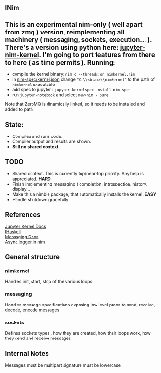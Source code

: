 INim
-----

This is an experimental nim-only ( well apart from zmq ) version, reimplementing all machinery ( messaging, sockets, execution... ).
There's a version using python here: [jupyter-nim-kernel](https://github.com/stisa/jupyter-nim-kernel).
I'm going to port features from there to here ( as time permits ).
Running: 
---------
- compile the kernel binary: `nim c --threads:on nimkernel.nim`
- in [nim-spec/kernel.json](https://github.com/stisa/jupyter-nim-kernel/blob/nim-based/nim-spec/kernel.json) change 
`"C:\\<blah>\\nimkernel"` to the path of `nimkernel` executable
- add spec to jupyter : `jupyter-kernelspec install nim-spec`
- run `jupyter-notebook` and select `new>nim - pure` 


Note that ZeroMQ is dinamically linked, so it needs to be installed and added to path  

State:
------
- Compiles and runs code.
- Compiler output and results are shown.  
- **Still no shared context**.

TODO
----
- Shared context. This is currently top/near-top priority. Any help is appreciated. **HARD**
- Finish implementing messaging ( completion, introspection, history, display... )
- Make this a nimble package, that automatically installs the kernel. **EASY**
- Handle shutdown gracefully

References
----------

[Jupyter Kernel Docs](https://jupyter-client.readthedocs.io/en/latest/kernels.html#kernels)  
[IHaskell](http://andrew.gibiansky.com/blog/ipython/ipython-kernels)  
[Messaging Docs](https://jupyter-client.readthedocs.io/en/latest/messaging.html)  
[Async logger in nim](https://hookrace.net/blog/writing-an-async-logger-in-nim/)  

General structure
-----------------

### nimkernel
Handles init, start, stop of the various loops. 

### messaging
Handles message specifications exposing low level procs to send, receive, decode, encode messages

### sockets
Defines sockets types , how they are created, how their loops work, how they send and receive messages


Internal Notes
--------------
Messages must be multipart
signature must be lowercase